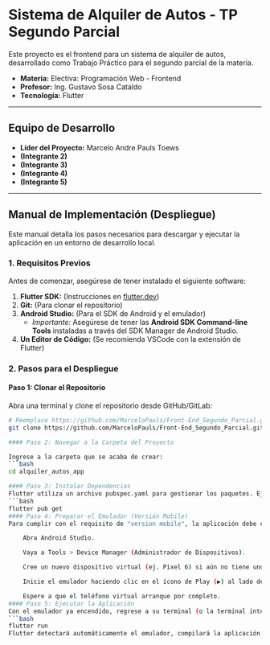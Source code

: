 # Sistema de Alquiler de Autos - TP Segundo Parcial

Este proyecto es el frontend para un sistema de alquiler de autos, desarrollado como Trabajo Práctico para el segundo parcial de la materia.

-   **Materia:** Electiva: Programación Web - Frontend 
-   **Profesor:** Ing. Gustavo Sosa Cataldo 
-   **Tecnología:** Flutter

---

## Equipo de Desarrollo

-   **Líder del Proyecto:** Marcelo Andre Pauls Toews
-   **(Integrante 2)**
-   **(Integrante 3)**
-   **(Integrante 4)**
-   **(Integrante 5)**

---

## Manual de Implementación (Despliegue)

Este manual detalla los pasos necesarios para descargar y ejecutar la aplicación en un entorno de desarrollo local.

### 1. Requisitos Previos

Antes de comenzar, asegúrese de tener instalado el siguiente software:

1.  **Flutter SDK:** (Instrucciones en [flutter.dev](https://flutter.dev/))
2.  **Git:** (Para clonar el repositorio)
3.  **Android Studio:** (Para el SDK de Android y el emulador)
    * *Importante:* Asegúrese de tener las **Android SDK Command-line Tools** instaladas a través del SDK Manager de Android Studio.
4.  **Un Editor de Código:** (Se recomienda VSCode con la extensión de Flutter)

### 2. Pasos para el Despliegue

#### Paso 1: Clonar el Repositorio

Abra una terminal y clone el repositorio desde GitHub/GitLab:

```bash
# Reemplace https://github.com/MarceloPauls/Front-End_Segundo_Parcial.git con la URL de su proyecto
git clone https://github.com/MarceloPauls/Front-End_Segundo_Parcial.git

#### Paso 2: Navegar a la Carpeta del Proyecto

Ingrese a la carpeta que se acaba de crear:
```bash
cd alquiler_autos_app

#### Paso 3: Instalar Dependencias
Flutter utiliza un archivo pubspec.yaml para gestionar los paquetes. Ejecute el siguiente comando para descargar las dependencias necesarias (como provider e intl):
```bash
flutter pub get
#### Paso 4: Preparar el Emulador (Versión Mobile)
Para cumplir con el requisito de "version mobile", la aplicación debe ejecutarse en un emulador de Android.

    Abra Android Studio.

    Vaya a Tools > Device Manager (Administrador de Dispositivos).

    Cree un nuevo dispositivo virtual (ej. Pixel 6) si aún no tiene uno.

    Inicie el emulador haciendo clic en el ícono de Play (▶) al lado de su dispositivo.

    Espere a que el teléfono virtual arranque por completo.
#### Paso 5: Ejecutar la Aplicación
Con el emulador ya encendido, regrese a su terminal (o la terminal integrada de VSCode) y ejecute:
```bash
flutter run
Flutter detectará automáticamente el emulador, compilará la aplicación y la instalará. La app se abrirá en el emulador una vez que el proceso finalice.